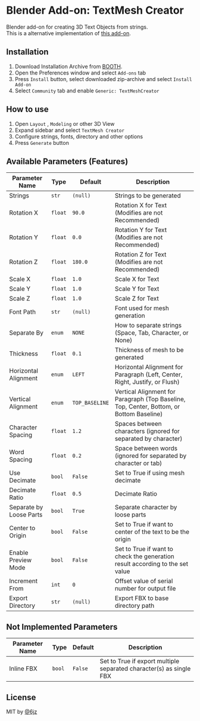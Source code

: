 # Blender Add-on: TextMesh Creator

Blender add-on for creating 3D Text Objects from strings.  
This is a alternative implementation of [this add-on](https://booth.pm/ja/items/1580053).

## Installation

1. Download Installation Archive from [BOOTH](https://natsuneko.booth.pm/items/3110204).
2. Open the Preferences window and select `Add-ons` tab
3. Press `Install` button, select downloaded zip-archive and select `Install Add-on`
4. Select `Community` tab and enable `Generic: TextMeshCreator`

## How to use

1. Open `Layout` , `Modeling` or other 3D View
2. Expand sidebar and select `TextMesh Creator`
3. Configure strings, fonts, directory and other options
4. Press `Generate` button

## Available Parameters (Features)

| Parameter Name          | Type    | Default        | Description                                                                              |
| ----------------------- | ------- | -------------- | ---------------------------------------------------------------------------------------- |
| Strings                 | `str`   | `(null)`       | Strings to be generated                                                                  |
| Rotation X              | `float` | `90.0`         | Rotation X for Text (Modifies are not Recommended)                                       |
| Rotation Y              | `float` | `0.0`          | Rotation Y for Text (Modifies are not Recommended)                                       |
| Rotation Z              | `float` | `180.0`        | Rotation Z for Text (Modifies are not Recommended)                                       |
| Scale X                 | `float` | `1.0`          | Scale X for Text                                                                         |
| Scale Y                 | `float` | `1.0`          | Scale Y for Text                                                                         |
| Scale Z                 | `float` | `1.0`          | Scale Z for Text                                                                         |
| Font Path               | `str`   | `(null)`       | Font used for mesh generation                                                            |
| Separate By             | `enum`  | `NONE`         | How to separate strings (Space, Tab, Character, or None)                                 |
| Thickness               | `float` | `0.1`          | Thickness of mesh to be generated                                                        |
| Horizontal Alignment    | `enum`  | `LEFT`         | Horizontal Alignment for Paragraph (Left, Center, Right, Justify, or Flush)              |
| Vertical Alignment      | `enum`  | `TOP_BASELINE` | Vertical Alignment for Paragraph (Top Baseline, Top, Center, Bottom, or Bottom Baseline) |
| Character Spacing       | `float` | `1.2`          | Spaces between characters (ignored for separated by character)                           |
| Word Spacing            | `float` | `0.2`          | Space between words (ignored for separated by character or tab)                          |
| Use Decimate            | `bool`  | `False`        | Set to True if using mesh decimate                                                       |
| Decimate Ratio          | `float` | `0.5`          | Decimate Ratio                                                                           |
| Separate by Loose Parts | `bool`  | `True`         | Separate character by loose parts                                                        |
| Center to Origin        | `bool`  | `False`        | Set to True if want to center of the text to be the origin                               |
| Enable Preview Mode     | `bool`  | `False`        | Set to True if want to check the generation result according to the set value            |
| Increment From          | `int`   | `0`            | Offset value of serial number for output file                                            |
| Export Directory        | `str`   | `(null)`       | Export FBX to base directory path                                                        |

## Not Implemented Parameters

| Parameter Name | Type   | Default | Description                                                         |
| -------------- | ------ | ------- | ------------------------------------------------------------------- |
| Inline FBX     | `bool` | `False` | Set to True if export multiple separated character(s) as single FBX |

## License

MIT by [@6jz](https://twitter.com)
